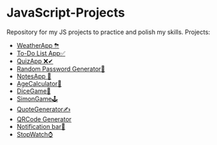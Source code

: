 # JavaScript-Projects
Repository for my JS projects to practice and polish my skills.
Projects:
* [WeatherApp ⛈](https://github.com/bleudo/JavaScript-Projects/tree/main/WeatherApp) 
* [To-Do List App✅](https://github.com/bleudo/JavaScript-Projects/tree/main/ToDoListApp)
* [QuizApp ❌✔](https://github.com/bleudo/JavaScript-Projects/tree/main/QuizApp)
* [Random Password Generator🔑](https://github.com/bleudo/JavaScript-Projects/tree/main/Random-Password-Generator)
* [NotesApp 📝](https://github.com/bleudo/JavaScript-Projects/tree/main/NotesApp)
* [AgeCalculator📅](https://github.com/bleudo/JavaScript-Projects/commit/c58c833dda4507dde90abd13afb8a11dd73a0c4e)
* [DiceGame🎲](https://github.com/bleudo/JavaScript-Projects/tree/main/DiceGame)
* [SimonGame🕹](https://github.com/bleudo/JavaScript-Projects/tree/main/SimonGame)
* [QuoteGenerator✍](https://github.com/bleudo/JavaScript-Projects/tree/main/QuoteGenerator)
* [QRCode Generator](https://github.com/bleudo/JavaScript-Projects/tree/main/QRCode%20Generator)
* [Notification bar🔔](https://github.com/bleudo/JavaScript-Projects/tree/main/Notification%20Bar)
* [StopWatch⌚](https://github.com/bleudo/JavaScript-Projects/tree/main/Stopwatch)